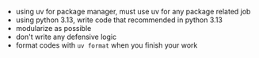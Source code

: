 - using uv for package manager, must use uv for any package related job
- using python 3.13, write code that recommended in python 3.13
- modularize as possible
- don't write any defensive logic
- format codes with `uv format` when you finish your work